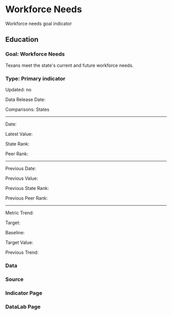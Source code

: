 # Workforce Needs

Workforce needs goal indicator

## Education

### Goal: Workforce Needs

Texans meet the state's current and future workforce needs.

### Type: Primary indicator

Updated: no

Data Release Date: 

Comparisons: States

----

Date: 

Latest Value: 

State Rank: 

Peer Rank: 

----

Previous Date: 

Previous Value:

Previous State Rank: 

Previous Peer Rank: 


----
Metric Trend: 

Target: 

Baseline: 

Target Value: 

Previous Trend: 



<!--### Value

| Year        |  Value      | Rank        | Previous Year| Previous Value| Previous Rank  | Trend | 
| ----------- | ----------- | ----------- | ----------- | ----------- | ----------- | -----------|
|             |             |             |             |             |             |            | 

-->
### Data




### Source




### Indicator Page




### DataLab Page


